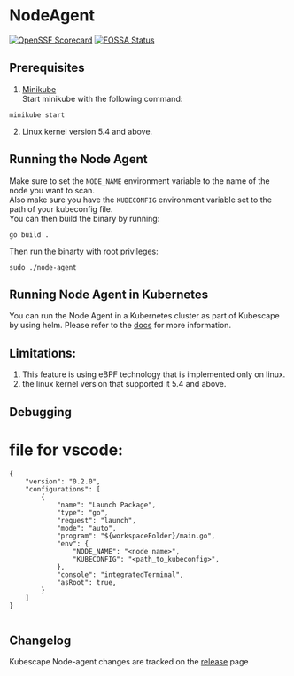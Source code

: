 # NodeAgent
[![OpenSSF Scorecard](https://api.securityscorecards.dev/projects/github.com/kubescape/node-agent/badge)](https://securityscorecards.dev/viewer/?uri=github.com/kubescape/node-agent)
[![FOSSA Status](https://app.fossa.com/api/projects/git%2Bgithub.com%2Fkubescape%2Fsniffer.svg?type=shield&issueType=license)](https://app.fossa.com/projects/git%2Bgithub.com%2Fkubescape%2Fsniffer?ref=badge_shield&issueType=license)

## Prerequisites
1. [Minikube](https://minikube.sigs.k8s.io/docs/start/)  
Start minikube with the following command:
```
minikube start
```
2. Linux kernel version 5.4 and above.


## Running the Node Agent  
Make sure to set the `NODE_NAME` environment variable to the name of the node you want to scan.    
Also make sure you have the `KUBECONFIG` environment variable set to the path of your kubeconfig file.  
You can then build the binary by running:
```
go build .
```
Then run the binarty with root privileges:
```
sudo ./node-agent
```

## Running Node Agent in Kubernetes
You can run the Node Agent in a Kubernetes cluster as part of Kubescape by using helm.
Please refer to the [docs](https://kubescape.io/docs/) for more information.

## Limitations:
1. This feature is using eBPF technology that is implemented only on linux.
2. the linux kernel version that supported it 5.4 and above.


## Debugging
# file for vscode:
```
{
    "version": "0.2.0",
    "configurations": [
        {
            "name": "Launch Package",
            "type": "go",
            "request": "launch",
            "mode": "auto",
            "program": "${workspaceFolder}/main.go",
            "env": {
                "NODE_NAME": "<node name>",
                "KUBECONFIG": "<path_to_kubeconfig>",
            },
            "console": "integratedTerminal",
            "asRoot": true,
        }
    ]
}


```
## Changelog

Kubescape Node-agent changes are tracked on the [release](https://github.com/kubescape/node-agent/releases) page
